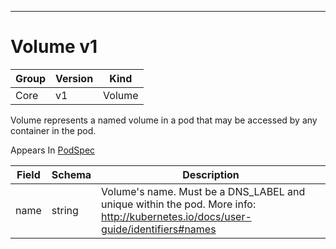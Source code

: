 

-----------
# Volume v1



Group        | Version     | Kind
------------ | ---------- | -----------
Core | v1 | Volume







Volume represents a named volume in a pod that may be accessed by any container in the pod.

<aside class="notice">
Appears In <a href="#podspec-v1">PodSpec</a> </aside>

Field        | Schema     | Description
------------ | ---------- | -----------
name | string | Volume's name. Must be a DNS_LABEL and unique within the pod. More info: http://kubernetes.io/docs/user-guide/identifiers#names






